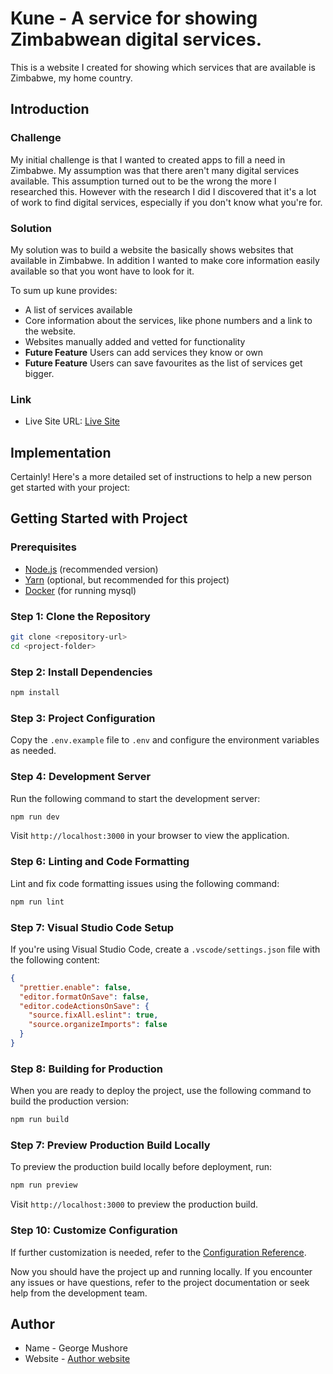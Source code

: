 # Kune - A service for showing Zimbabwean digital services.

This is a website I created for showing which services that are available is Zimbabwe, my home country.

## Introduction

### Challenge

My initial challenge is that I wanted to created apps to fill a need in Zimbabwe. My assumption was that there aren't many digital services available. This assumption turned out to be the wrong the more I researched this.  However with the research I did I discovered that it's a lot of work to find digital services, especially if you don't know what you're for.

### Solution

My solution was to build a website the basically shows websites that  available in Zimbabwe. In addition I wanted to make core information easily available so that you wont have to look for it.

To sum up kune provides:

- A list of services available
- Core information about the services, like phone numbers and a link to the website.
- Websites manually added and vetted for functionality
- **Future Feature** Users can add services they know or own
- **Future Feature** Users can save favourites as the list of services get bigger.

### Link
- Live Site URL: [Live Site ](https://kune.co.zw)

## Implementation

Certainly! Here's a more detailed set of instructions to help a new person get started with your project:

## Getting Started with Project

### Prerequisites
- [Node.js](https://nodejs.org/) (recommended version)
- [Yarn](https://yarnpkg.com/) (optional, but recommended for this project)
- [Docker](https://www.docker.com/) (for running mysql)

### Step 1: Clone the Repository

```bash
git clone <repository-url>
cd <project-folder>
```

### Step 2: Install Dependencies

```bash
npm install
```

### Step 3: Project Configuration

Copy the `.env.example` file to `.env` and configure the environment variables as needed.

### Step 4: Development Server

Run the following command to start the development server:

```bash
npm run dev
```

Visit `http://localhost:3000` in your browser to view the application.

### Step 6: Linting and Code Formatting

Lint and fix code formatting issues using the following command:

```bash
npm run lint
```

### Step 7: Visual Studio Code Setup

If you're using Visual Studio Code, create a `.vscode/settings.json` file with the following content:

```json
{
  "prettier.enable": false,
  "editor.formatOnSave": false,
  "editor.codeActionsOnSave": {
    "source.fixAll.eslint": true,
    "source.organizeImports": false
  }
}
```
### Step 8: Building for Production

When you are ready to deploy the project, use the following command to build the production version:

```bash
npm run build
```

### Step 7: Preview Production Build Locally

To preview the production build locally before deployment, run:

```bash
npm run preview
```

Visit `http://localhost:3000` to preview the production build.

### Step 10: Customize Configuration

If further customization is needed, refer to the [Configuration Reference](https://cli.vuejs.org/config/).

Now you should have the project up and running locally. If you encounter any issues or have questions, refer to the project documentation or seek help from the development team.
## Author

- Name - George Mushore
- Website - [Author website](https://www.georgemushore.com/)
